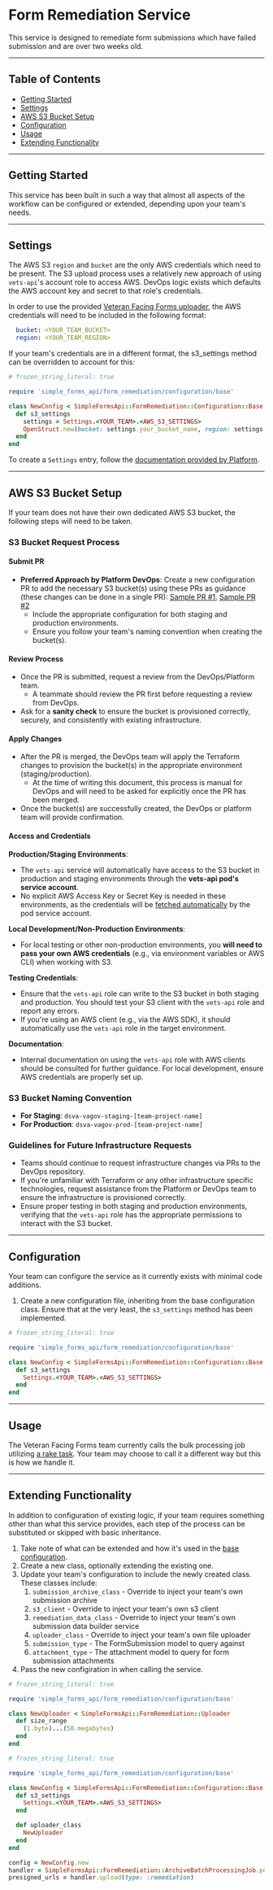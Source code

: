 # Form Remediation Service

This service is designed to remediate form submissions which have failed submission and are over two weeks old.

---

## Table of Contents

- [Getting Started](#getting-started)
- [Settings](#settings)
- [AWS S3 Bucket Setup](#aws-s3-bucket-setup)
- [Configuration](#configuration)
- [Usage](#usage)
- [Extending Functionality](#extending-functionality)

---

## Getting Started

This service has been built in such a way that almost all aspects of the workflow can be configured or extended, depending upon your team's needs.

---

## Settings

The AWS S3 `region` and `bucket` are the only AWS credentials which need to be present. The S3 upload process uses a relatively new approach of using `vets-api`'s account role to access AWS. DevOps logic exists which defaults the AWS account key and secret to that role's credentials.

In order to use the provided [Veteran Facing Forms uploader](../../../../../../../app/uploaders/simple_forms_api/form_remediation/uploader.rb), the AWS credentials will need to be included in the following format:

```yml
  bucket: <YOUR_TEAM_BUCKET>
  region: <YOUR_TEAM_REGION>
```

If your team's credentials are in a different format, the s3_settings method can be overridden to account for this:

```ruby
# frozen_string_literal: true

require 'simple_forms_api/form_remediation/configuration/base'

class NewConfig < SimpleFormsApi::FormRemediation::Configuration::Base
  def s3_settings
    settings = Settings.<YOUR_TEAM>.<AWS_S3_SETTINGS>
    OpenStruct.new(bucket: settings.your_bucket_name, region: settings.your_region_name)
  end
end
```

To create a `Settings` entry, follow the [documentation provided by Platform](https://depo-platform-documentation.scrollhelp.site/developer-docs/settings).

---

## AWS S3 Bucket Setup

If your team does not have their own dedicated AWS S3 bucket, the following steps will need to be taken.

### S3 Bucket Request Process

#### **Submit PR**

- **Preferred Approach by Platform DevOps**: Create a new configuration PR to add the necessary S3 bucket(s) using these PRs as guidance (these changes can be done in a single PR): [Sample PR #1](https://github.com/department-of-veterans-affairs/devops/pull/14735), [Sample PR #2](https://github.com/department-of-veterans-affairs/devops/pull/14742)
  - Include the appropriate configuration for both staging and production environments.
  - Ensure you follow your team's naming convention when creating the bucket(s).

#### **Review Process**

- Once the PR is submitted, request a review from the DevOps/Platform team.
  - A teammate should review the PR first before requesting a review from DevOps.
- Ask for a **sanity check** to ensure the bucket is provisioned correctly, securely, and consistently with existing infrastructure.

#### **Apply Changes**

- After the PR is merged, the DevOps team will apply the Terraform changes to provision the bucket(s) in the appropriate environment (staging/production).
  - At the time of writing this document, this process is manual for DevOps and will need to be asked for explicitly once the PR has been merged.
- Once the bucket(s) are successfully created, the DevOps or platform team will provide confirmation.

#### **Access and Credentials**

**Production/Staging Environments**:

- The `vets-api` service will automatically have access to the S3 bucket in production and staging environments through the **vets-api pod's service account**.
- No explicit AWS Access Key or Secret Key is needed in these environments, as the credentials will be [fetched automatically](https://docs.aws.amazon.com/sdk-for-ruby/v3/api/Aws/S3/Client.html#initialize-instance_method) by the pod service account.

**Local Development/Non-Production Environments**:

- For local testing or other non-production environments, you **will need to pass your own AWS credentials** (e.g., via environment variables or AWS CLI) when working with S3.

**Testing Credentials**:

- Ensure that the `vets-api` role can write to the S3 bucket in both staging and production. You should test your S3 client with the `vets-api` role and report any errors.
- If you're using an AWS client (e.g., via the AWS SDK), it should automatically use the `vets-api` role in the target environment.

**Documentation**:

- Internal documentation on using the `vets-api` role with AWS clients should be consulted for further guidance. For local development, ensure AWS credentials are properly set up.

### S3 Bucket Naming Convention

- **For Staging**: `dsva-vagov-staging-[team-project-name]`
- **For Production**: `dsva-vagov-prod-[team-project-name]`

### Guidelines for Future Infrastructure Requests

- Teams should continue to request infrastructure changes via PRs to the DevOps repository.
- If you're unfamiliar with Terraform or any other infrastructure specific technologies, request assistance from the Platform or DevOps team to ensure the infrastructure is provisioned correctly.
- Ensure proper testing in both staging and production environments, verifying that the `vets-api` role has the appropriate permissions to interact with the S3 bucket.

---

## Configuration

Your team can configure the service as it currently exists with minimal code additions.

1. Create a new configuration file, inheriting from the base configuration class. Ensure that at the very least, the `s3_settings` method has been implemented.

```ruby
# frozen_string_literal: true

require 'simple_forms_api/form_remediation/configuration/base'

class NewConfig < SimpleFormsApi::FormRemediation::Configuration::Base
  def s3_settings
    Settings.<YOUR_TEAM>.<AWS_S3_SETTINGS>
  end
end
```

---

## Usage

The Veteran Facing Forms team currently calls the bulk processing job utilizing [a rake task](../../../../../../simple_forms_api/lib/tasks/archive_forms_by_uuid.rake). Your team may choose to call it a different way but this is how we handle it.

---

## Extending Functionality

In addition to configuration of existing logic, if your team requires something other than what this service provides, each step of the process can be substituted or skipped with basic inheritance.

1. Take note of what can be extended and how it's used in the [base configuration](../../../../../../../lib/simple_forms_api/form_remediation/configuration/base.rb).
1. Create a new class, optionally extending the existing one.
1. Update your team's configuration to include the newly created class. These classes include:
    1. `submission_archive_class` - Override to inject your team's own submission archive
    1. `s3_client` - Override to inject your team's own s3 client
    1. `remediation_data_class` - Override to inject your team's own submission data builder service
    1. `uploader_class` - Override to inject your team's own file uploader
    1. `submission_type` - The FormSubmission model to query against
    1. `attachment_type` - The attachment model to query for form submission attachments
1. Pass the new configiration in when calling the service.

```ruby
# frozen_string_literal: true

require 'simple_forms_api/form_remediation/configuration/base'

class NewUploader < SimpleFormsApi::FormRemediation::Uploader
  def size_range
    (1.byte)...(50.megabytes)
  end
end
```

```ruby
# frozen_string_literal: true

require 'simple_forms_api/form_remediation/configuration/base'

class NewConfig < SimpleFormsApi::FormRemediation::Configuration::Base
  def s3_settings
    Settings.<YOUR_TEAM>.<AWS_S3_SETTINGS>
  end

  def uploader_class
    NewUploader
  end
end
```

```ruby
config = NewConfig.new
handler = SimpleFormsApi::FormRemediation::ArchiveBatchProcessingJob.perform(ids: benefits_intake_uuids, config:)
presigned_urls = handler.upload(type: :remediation)
```
